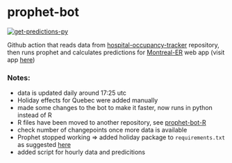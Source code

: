 # prophet-bot

[![get-predictions-py](https://github.com/jlomako/prophet-bot/actions/workflows/prophet_bot_Python.yml/badge.svg)](https://github.com/jlomako/prophet-bot/actions/workflows/prophet_bot_Python.yml)

Github action that reads data from <a href="https://github.com/jlomako/hospital-occupancy-tracker">hospital-occupancy-tracker</a> repository, then runs prophet and calculates predictions for <a href = "https://github.com/jlomako/Montreal-ER">Montreal-ER</a> web app (visit app <a href="https://jlomako.shinyapps.io/Montreal_ER/">here</a>)

### Notes:
* data is updated daily around 17:25 utc
* Holiday effects for Quebec were added manually
* made some changes to the bot to make it faster, now runs in python instead of R
* R files have been moved to another repository, see <a href = "https://github.com/jlomako/prophet-bot-R">prophet-bot-R</a>
* check number of changepoints once more data is available
* Prophet stopped working => added holiday package to <code>requirements.txt</code> as suggested [here](https://github.com/facebook/prophet/issues/2432)
* added script for hourly data and predicitions
